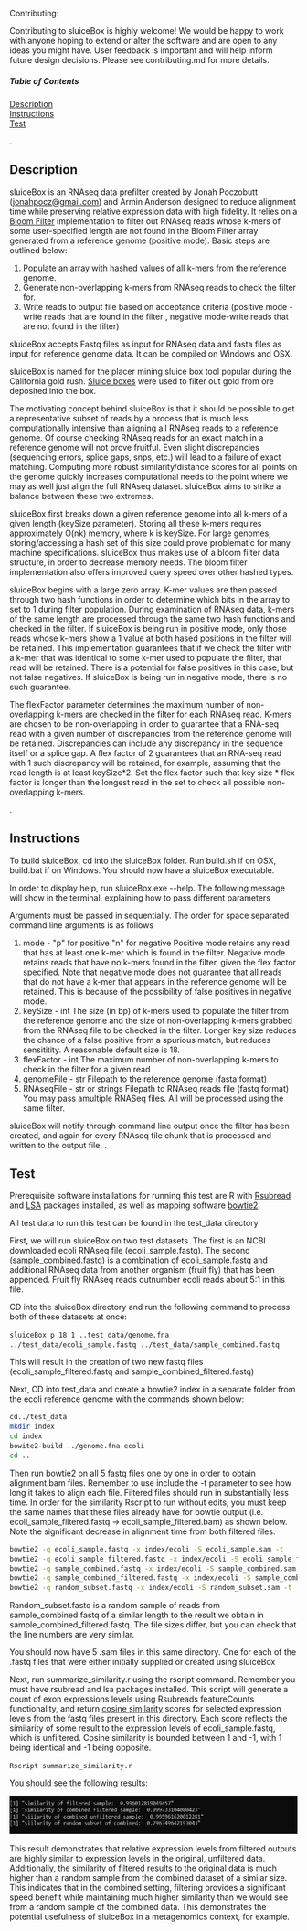 Contributing:

Contributing to sluiceBox is highly welcome! We would be happy to work with anyone hoping to extend or alter the software and are open to any ideas you might have. User feedback is important and will help inform future design decisions. Please see contributing.md for more details.

##### Table of Contents  
[Description](#Description)  
[Instructions](#Instructions)  
[Test](#Test)  

 .
<a name="Description"/>
## Description

sluiceBox is an RNAseq data prefilter created by Jonah Poczobutt (jonahpocz@gmail.com) and Armin Anderson designed to reduce alignment time while preserving relative expression data with high fidelity. It relies on a [Bloom Filter]( https://en.wikipedia.org/wiki/Bloom_filter) implementation to filter out RNAseq reads whose k-mers of some user-specified length are not found in the Bloom Filter array generated from a reference genome (positive mode). Basic steps are outlined below:

1) Populate an array with hashed values of all k-mers from the reference genome.
2) Generate non-overlapping k-mers from RNAseq reads to check the filter for. 
3) Write reads to output file based on acceptance criteria (positive mode - write reads that are found in the filter , negative mode-write reads that are not found in the filter)

sluiceBox accepts Fastq files as input for RNAseq data and fasta files as input for reference genome data. It can be compiled on Windows and OSX. 

sluiceBox is named for the placer mining sluice box tool popular during the California gold rush. [Sluice boxes](https://en.wikipedia.org/wiki/Placer_mining#Sluice_box)  were used to filter out gold from ore deposited into the box.

The motivating concept behind sluiceBox is that it should be possible to get a representative subset of reads by a process that is much less computationally intensive than aligning all RNAseq reads to a reference genome. Of course checking RNAseq reads for an exact match in a reference genome will not prove fruitful. Even slight discrepancies (sequencing errors, splice gaps, snps, etc.) will lead to a failure of exact matching. Computing more robust similarity/distance scores for all points on the genome quickly increases computational needs to the point where we may as well just align the full RNAseq dataset. sluiceBox aims to strike a balance between these two extremes.

sluiceBox first breaks down a given reference genome into all k-mers of a given length (keySize parameter). Storing all these k-mers requires approximately O(nk) memory, where k is keySize. For large genomes, storing/accessing a hash set of this size could prove problematic for many machine specifications. sluiceBox thus makes use of a bloom filter data structure, in order to decrease memory needs. The bloom filter implementation also offers improved query speed over other hashed types. 

sluiceBox begins with a large zero array. K-mer values are then passed through two hash functions in order to determine which bits in the array to set to 1 during filter population. During examination of RNAseq data, k-mers of the same length are processed through the same two hash functions and checked in the filter. If sluiceBox is being run in positive mode, only those reads whose k-mers show a 1 value at both hased positions in the filter will be retained. This implementation guarantees that if we check the filter with a k-mer that was identical to some k-mer used to populate the filter, that read will be retained. There is a potential for false positives in this case, but not false negatives. If sluiceBox is being run in negative mode, there is no such guarantee.

The flexFactor parameter determines the maximum number of non-overlapping k-mers are checked in the filter for each RNAseq read. K-mers are chosen to be non-overlapping in order to guarantee that a RNA-seq read with a given number of discrepancies from the reference genome will be retained. Discrepancies can include any discrepancy in the sequence itself or a splice gap. A flex factor of 2 guarantees that an RNA-seq read with 1 such discrepancy will be retained, for example, assuming that the read length is at least keySize*2. Set the flex factor such that key size * flex factor is longer than the longest read in the set to check all possible non-overlapping k-mers.

.
<a name="Instructions"/>
## Instructions

To build sluiceBox, cd into the sluiceBox folder. Run build.sh if on OSX, build.bat if on Windows. You should now have a sluiceBox executable.

In order to display help, run sluiceBox.exe --help. The following message will show in the terminal, explaining how to pass different parameters

Arguments must be passed in sequentially. The order for space separated command line arguments is as follows
1) mode - "p" for positive "n" for negative
   Positive mode retains any read that has at least one k-mer which is found in the filter. Negative mode retains reads that have no k-mers found in the    filter, given the flex factor specified. Note that negative mode does not guarantee that all reads that do not have a k-mer that appears in the          reference genome will be retained. This is because of the possibility of false positives in negative mode.
2) keySize - int
   The size (in bp) of k-mers used to populate the filter from the reference genome and the size of non-overlapping k-mers grabbed from the RNAseq file    to be checked in the filter. Longer key size reduces the chance of a false positive from a spurious match, but reduces sensititity. A reasonable        default size is 18.
3) flexFactor - int
   The maximum number of non-overlapping k-mers to check in the filter for a given read
4) genomeFile - str 
   Filepath to the reference genome (fasta format)
5) RNAseqFile - str or strings
   Filepath to RNAseq reads file (fastq format)
   You may pass amultiple RNASeq files. All will be processed using the same filter.
   
sluiceBox will notify through command line output once the filter has been created, and again for every RNAseq file chunk that is processed and written to the output file.
.
<a name="Test"/>
## Test

Prerequisite software installations for running this test are R with [Rsubread](https://rdocumentation.org/packages/Rsubread/versions/1.22.2) and [LSA](https://rdocumentation.org/packages/lsa/versions/0.73.3) packages installed, as well as mapping software [bowtie2](https://anaconda.org/bioconda/bowtie2).

All test data to run this test can be found in the test_data directory

First, we will run sluiceBox on two test datasets. The first is an NCBI downloaded ecoli RNAseq file (ecoli_sample.fastq). The second (sample_combined.fastq) is a combination of ecoli_sample.fastq and additional RNAseq data from another organism (fruit fly) that has been appended. Fruit fly RNAseq reads outnumber ecoli reads about 5:1 in this file.

CD into the sluiceBox directory and run the following command to process both of these datasets at once:

`sluiceBox p 18 1 ..test_data/genome.fna ../test_data/ecoli_sample.fastq ../test_data/sample_combined.fastq`

This will result in the creation of two new fastq files (ecoli_sample_filtered.fastq and sample_combined_filtered.fastq)

Next, CD into test_data and create a bowtie2 index in a separate folder from the ecoli reference genome with the commands shown below:

```bash
cd../test_data
mkdir index
cd index
bowite2-build ../genome.fna ecoli
cd ..
```


Then run bowtie2 on all 5 fastq files one by one in order to obtain alignment.bam files. Remember to use include the -t parameter to see how long it takes to align each file. Filtered files should run in substantially less time. In order for the similarity Rscript to run without edits, you must keep the same names that these files already have for bowtie output (i.e. ecoli_sample_filtered.fastq -> ecoli_sample_filtered.bam) as shown below. Note the significant decrease in alignment time from both filtered files.

```bash
bowtie2 -q ecoli_sample.fastq -x index/ecoli -S ecoli_sample.sam -t 
bowtie2 -q ecoli_sample_filtered.fastq -x index/ecoli -S ecoli_sample_filtered.sam -t 
bowtie2 -q sample_combined.fastq -x index/ecoli -S sample_combined.sam -t 
bowtie2 -q sample_combined_filtered.fastq -x index/ecoli -S sample_combined_fitlered.sam -t 
bowtie2 -q random_subset.fastq -x index/ecoli -S random_subset.sam -t 
```

Random_subset.fastq is a random sample of reads from sample_combined.fastq of a similar length to the result we obtain in sample_combined_filtered.fastq. The file sizes differ, but you can check that the line numbers are very similar.

You should now have 5 .sam files in this same directory. One for each of the .fastq files that were either initially supplied or created using sluiceBox

Next, run summarize_similarity.r using the rscript command. Remember you must have rsubread and lsa packages installed. This script will generate a count of exon expressions levels using Rsubreads featureCounts functionality, and return [cosine similarity](https://en.wikipedia.org/wiki/Cosine_similarity) scores for selected expression levels from the fastq files present in this directory. Each score reflects the similarity of some result to the expression levels of ecoli_sample.fastq, which is unfiltered. Cosine similarity is bounded between 1 and -1, with 1 being identical and -1 being opposite.

`Rscript summarize_similarity.r`

You should see the following results:

![Alt text](/images/results.JPG?raw=true)

This result demonstrates that relative expression levels from filtered outputs are highly similar to expression levels in the original, unfiltered data. Additionally, the similarity of filtered results to the original data is much higher than a random sample from the combined dataset of a similar size. This indicates that in the combined setting, filtering provides a significant speed benefit while maintaining much higher similarity than we would see from a random sample of the combined data. This demonstrates the potential usefulness of sluiceBox in a metagenomics context, for example. 






